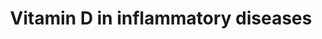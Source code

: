 ---
annotations:
- id: PW:0001011
  parent: classic metabolic pathway
  type: Pathway Ontology
  value: vitamin D metabolic pathway
- id: PW:0001028
  parent: disease pathway
  type: Pathway Ontology
  value: infectious disease pathway
- id: DOID:0050117
  parent: disease by infectious agent
  type: Disease Ontology
  value: disease by infectious agent
authors:
- Laurent
- Egonw
- Andra
- Khanspers
- MaintBot
- DeSl
- Eweitz
description: Vitamin D in inflammatory diseases.  Inhibition of the p38 MAP kinase
  pathway. Proinflammatory stimuli lead to p38MAP kinase phosphorylation and activation
  which subsequently induces expression of many proinflammatory proteins. MED14 is
  part of the mediator complex involved in the regulation of transcriptional initiation
  and it was found to form a complex with VDR and mediate ligand-dependent enhancement
  of transcription by the VDR. SMAD, NFAT and NFκB signaling and modulation of these
  signaling pathways by VDR/RXR.
last-edited: 2022-02-26
ndex: 205ab8ab-8b6b-11eb-9e72-0ac135e8bacf
organisms:
- Homo sapiens
redirect_from:
- /index.php/Pathway:WP4482
- /instance/WP4482
- /instance/WP4482_r121703
revision: r121703
schema-jsonld:
- '@context': https://schema.org/
  '@id': https://wikipathways.github.io/pathways/WP4482.html
  '@type': Dataset
  creator:
    '@type': Organization
    name: WikiPathways
  description: Vitamin D in inflammatory diseases.  Inhibition of the p38 MAP kinase
    pathway. Proinflammatory stimuli lead to p38MAP kinase phosphorylation and activation
    which subsequently induces expression of many proinflammatory proteins. MED14
    is part of the mediator complex involved in the regulation of transcriptional
    initiation and it was found to form a complex with VDR and mediate ligand-dependent
    enhancement of transcription by the VDR. SMAD, NFAT and NFκB signaling and modulation
    of these signaling pathways by VDR/RXR.
  keywords:
  - Cortisol
  - GCR
  - IL6
  - IkBA
  - IkKA
  - IkKB
  - IkKG
  - MAP2K3
  - MAP2K6
  - MAP3K1
  - MKP1
  - Med14
  - NFAT
  - NFKB1
  - PPP3CA
  - PPP3R1
  - RELA
  - RXR
  - SMAD3
  - SMAD4
  - TNF
  - VDR
  - Vitamin D
  - p38
  license: CC0
  name: Vitamin D in inflammatory diseases
seo: CreativeWork
title: Vitamin D in inflammatory diseases
wpid: WP4482
---